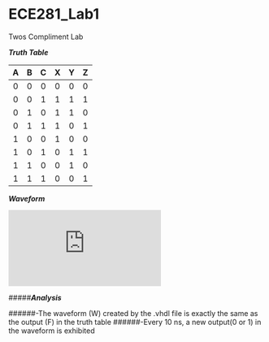 ECE281_Lab1
===========

Twos Compliment Lab


__*Truth Table*__


|A|B|C|X|Y|Z|
|:--:|:--:|:--:|:--:|:--:|:--:|
|0|0|0|0|0|0|
|0|0|1|1|1|1|
|0|1|0|1|1|0|
|0|1|1|1|0|1|
|1|0|0|1|0|0|
|1|0|1|0|1|1|
|1|1|0|0|1|0|
|1|1|1|0|0|1|


__*Waveform*__


![](https://github.com/dustyweisner/ECE281_Lab1/blob/master/README.md?raw=true)


#####__*Analysis*__


######-The waveform (W) created by the .vhdl file is exactly the same as the output (F) in the truth table
######-Every 10 ns, a new output(0 or 1) in the waveform is exhibited
